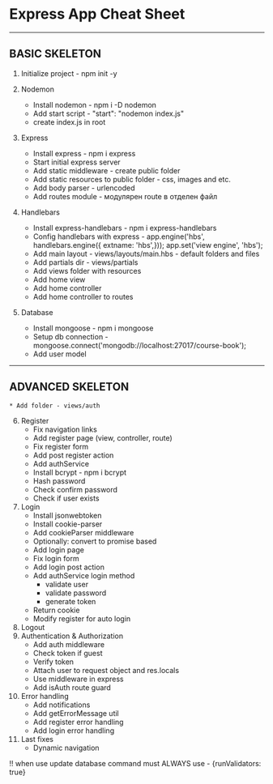 # Express App Cheat Sheet
---------------------------------------------------------------
BASIC SKELETON
---------------------------------------------------------------
1. Initialize project                    - npm init -y
2. Nodemon
    * Install nodemon                    - npm i -D nodemon
    * Add start script                   - "start": "nodemon index.js"
    * create index.js in root
3. Express
    * Install express                    - npm i express
    * Start initial express server
    * Add static middleware              - create public folder
    * Add static resources to public folder  - css, images and etc.
    * Add body parser                       - urlencoded
    * Add routes module                     - модулярен route в отделен файл
4. Handlebars
    * Install express-handlebars            -  npm i express-handlebars
    * Config handlebars with express        - app.engine('hbs', handlebars.engine({ extname: 'hbs',}));
                                              app.set('view engine', 'hbs');
    * Add main layout                   - views/layouts/main.hbs  - default folders and files
    * Add partials dir                   - views/partials                                          
    * Add views folder with resources 
    * Add home view
    * Add home controller
    * Add home controller to routes
   
5. Database
    * Install  mongoose                 -  npm i mongoose
    * Setup db connection                - mongoose.connect('mongodb://localhost:27017/course-book');
    * Add user model
--------------------------------------------------------------------------------------
ADVANCED SKELETON
--------------------------------------------------------------------------------------
    * Add folder - views/auth
6. Register
    * Fix navigation links
    * Add register page (view, controller, route)
    * Fix register form
    * Add post register action
    * Add authService
    * Install bcrypt  - npm i bcrypt
    * Hash password
    * Check confirm password
    * Check if user exists
7. Login
    * Install jsonwebtoken
    * Install cookie-parser
    * Add cookieParser middleware
    * Optionally: convert to promise based 
    * Add login page
    * Fix login form
    * Add login post action
    * Add authService login method
        * validate user
        * validate password
        * generate token
    * Return cookie
    * Modify register for auto login
8. Logout
9. Authentication & Authorization
    * Add auth middleware
    * Check token if guest
    * Verify token
    * Attach user to request object and res.locals
    * Use middleware in express
    * Add isAuth route guard
10. Error handling
    * Add notifications
    * Add getErrorMessage util
    * Add register error handling
    * Add login error handling
11. Last fixes
    * Dynamic navigation


!! when use update database command must ALWAYS use - {runValidators: true}